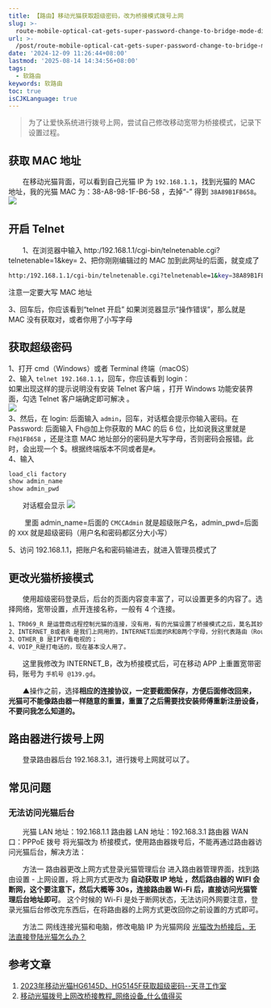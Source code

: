 ```yaml
---
title: 【路由】移动光猫获取超级密码，改为桥接模式拨号上网
slug: >-
  route-mobile-optical-cat-gets-super-password-change-to-bridge-mode-dialup-internet-access-z1nenms
url: >-
  /post/route-mobile-optical-cat-gets-super-password-change-to-bridge-mode-dialup-internet-access-z1nenms.html
date: '2024-12-09 11:26:44+08:00'
lastmod: '2025-08-14 14:34:56+08:00'
tags:
  - 软路由
keywords: 软路由
toc: true
isCJKLanguage: true
---
```






> 为了让爱快系统进行拨号上网，尝试自己修改移动宽带为桥接模式，记录下设置过程。

## 获取 MAC 地址

　　在移动光猫背面，可以看到自己光猫 IP 为 `192.168.1.1`，找到光猫的 MAC 地址，我的光猫 MAC 为：38-A8-98-1F-B6-58 ，去掉“-” 得到 `38A89B1FB658`。  
​![](/images/2025/network-asset-202407051646123-20250804111004-qo3g0yy.png)

## 开启 Telnet

　　1、在浏览器中输入 http:/192.168.1.1/cgi-bin/telnetenable.cgi?telnetenable=1&key=
2、把你刚刚编辑过的 MAC 加到此网址的后面，就变成了

```bash
http:/192.168.1.1/cgi-bin/telnetenable.cgi?telnetenable=1&key=38A89B1FB658
```
注意一定要大写 MAC 地址

3、回车后，你应该看到“telnet 开启”
如果浏览器显示“操作错误”，那么就是 MAC 没有获取对，或者你用了小写字母

## 获取超级密码

1、打开 cmd（Windows）或者 Terminal 终端（macOS）  
2、输入 `telnet 192.168.1.1`，回车，你应该看到 login：  
如果出现这样的提示说明没有安装 Telnet 客户端 ，打开 Windows 功能安装界面，勾选 Telnet 客户端确定即可解决 。  
​![](/images/2025/network-asset-202407041914332-20250804111004-ulqmu0b.png)  
3、然后，在 login: 后面输入 `admin`，回车，对话框会提示你输入密码。在 Password: 后面输入 Fh@加上你获取的 MAC 的后 6 位，比如说我这里就是 `Fh@1FB658` ，还是注意 MAC 地址部分的密码是大写字母，否则密码会报错。此时，会出现一个 $。根据终端版本不同或者是`#`。  
4、输入

```powershell
load_cli factory
show admin_name
show admin_pwd
```

　　对话框会显示
![](/images/2025/network-asset-202407042153836-20250804111004-t7d2cne.png)

　　 里面 admin_name=后面的 `CMCCAdmin` 就是超级账户名，admin_pwd=后面的 `XXX` 就是超级密码（用户名和密码都区分大小写）

5、访问 192.168.1.1，把账户名和密码输进去，就进入管理员模式了

## 更改光猫桥接模式

　　使用超级密码登录后，后台的页面内容变丰富了，可以设置更多的内容了。选择网络，宽带设置，点开连接名称，一般有 4 个连接。

```bash
1、TR069_R 是运营商远程控制光猫的连接，没有用，有的光猫设置了桥接模式之后，莫名其妙又变回拨号了，可能就是运营商远程控制了，可以删除，运营商就控制不了了；
2、INTERNET_B或者R 是我们上网用的，INTERNET后面的R和B两个字母，分别代表路由（Route）模式和桥接（bridge）；（我的已经重新设置了，所以是5）
3、OTHER_B 是IPTV看电视的；
4、VOIP_R是打电话的，现在基本没人用了。
```

　　这里我修改为 INTERNET_B，改为桥接模式后，可在移动 APP 上重置宽带密码，账号为 `手机号 @139.gd`。

　　▲操作之前，选择**相应的连接协议，一定要截图保存，方便后面修改回来，光猫可不能像路由器一样随意的重置，重置了之后需要找安装师傅重新注册设备，不要问我怎么知道的。**

## 路由器进行拨号上网

　　登录路由器后台 192.168.3.1，进行拨号上网就可以了。

## 常见问题

### 无法访问光猫后台

　　光猫 LAN 地址：192.168.1.1
路由器 LAN 地址：192.168.3.1
路由器 WAN 口：PPPoE 拨号
将光猫改为 桥接模式，使用路由器拨号后，不能再通过路由器访问光猫后台，解决方法：

　　方法一 路由器更改上网方式登录光猫管理后台
进入路由器管理界面，找到路由设置 - 上网设置，将上网方式更改为 **自动获取 IP 地址 ，然后路由器的 WIFI 会断网，这个要注意下，然后大概等 30s，连接路由器 Wi-Fi 后，直接访问光猫管理后台地址即可**。
这个时候的 Wi-Fi 是处于断网状态，无法访问外网要注意，登录光猫后台修改完东西后，在将路由器的上网方式更改回你之前设置的方式即可。

　　方法二 网线连接光猫和电脑，修改电脑 IP 为光猫网段
[光猫改为桥接后，无法直接登陆光猫怎么办？](https://haokan.baidu.com/v?pd=wisenatural&vid=2135907513134965741)

## 参考文章

1. [2023年移动光猫HG6145D、HG5145F获取超级密码--天寻工作室](https://www.txgzs.cn/jishu/wangluo/2023-04-02/2020.html)
2. [移动光猫拨号上网改桥接教程_网络设备_什么值得买](https://post.smzdm.com/p/a30eo9vr/)
